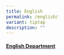 ```yaml
---
title: English
permalink: /english/
variant: tiptap
description: ""
---
```

<h4><a href="https://sites.google.com/moe.edu.sg/fcps-g-site-el-dept/english-dept-home" rel="noopener nofollow" target="_blank">English Department</a></h4>
<p></p>
